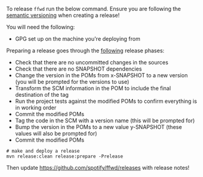 To release `ffwd` run the below command. Ensure you are following the [semantic versioning](https://semver.org/) when creating a release!

You will need the following:

- GPG set up on the machine you're deploying from

Preparing a release goes through the [following](https://maven.apache.org/maven-release/maven-release-plugin/examples/prepare-release.html) release phases:

- Check that there are no uncommitted changes in the sources
- Check that there are no SNAPSHOT dependencies
- Change the version in the POMs from x-SNAPSHOT to a new version (you will be prompted for the versions to use)
- Transform the SCM information in the POM to include the final destination of the tag
- Run the project tests against the modified POMs to confirm everything is in working order
- Commit the modified POMs
- Tag the code in the SCM with a version name (this will be prompted for)
- Bump the version in the POMs to a new value y-SNAPSHOT (these values will also be prompted for)
- Commit the modified POMs

```
# make and deploy a release
mvn release:clean release:prepare -Prelease

```

Then update https://github.com/spotify/ffwd/releases with release notes!
